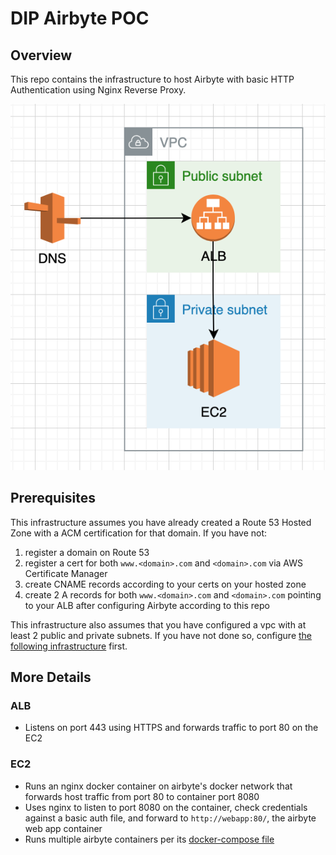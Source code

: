 # DIP Airbyte POC

## Overview

This repo contains the infrastructure to host Airbyte with basic HTTP Authentication using Nginx Reverse Proxy.

![alt text](./images/architecture.png)


## Prerequisites

This infrastructure assumes you have already created a Route 53 Hosted Zone with a ACM certification for that domain. If you have not:

1. register a domain on Route 53
2. register a cert for both `www.<domain>.com` and `<domain>.com` via AWS Certificate Manager
3. create CNAME records according to your certs on your hosted zone
4. create 2 A records for both `www.<domain>.com` and `<domain>.com` pointing to your ALB after configuring Airbyte according to this repo

This infrastructure also assumes that you have configured a vpc with at least 2 public and private subnets. If you have not done so, configure [the following infrastructure](https://github.com/sethsaperstein/poc-network-tf) first.


## More Details

### ALB
- Listens on port 443 using HTTPS and forwards traffic to port 80 on the EC2

### EC2
- Runs an nginx docker container on airbyte's docker network that forwards host traffic from port 80 to container port 8080 
- Uses nginx to listen to port 8080 on the container, check credentials against a basic auth file, and forward to `http://webapp:80/`, the airbyte web app container
- Runs multiple airbyte containers per its [docker-compose file](https://github.com/airbytehq/airbyte/blob/master/docker-compose.yaml)